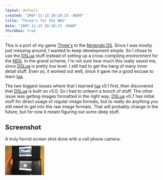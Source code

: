 ```yaml
---
layout: default
created: "2007-11-13 20:10:23 -0600"
title: "Three's for the NDS"
date: "2007-11-13 20:10:23 -0600"
thickbox: true
---
```




This is a port of my game [Three's][threes] to the [Nintendo DS][nds].  Since I was mostly just messing around, I wanted to keep development simple.  So I chose to use the [DSLua][] stuff instead of setting up a cross-compiling environment for the [NDS][].  In the grand scheme, I'm not sure how much this really saved me, since [DSLua][] is pretty low level.  I still had to get the hang of many inner detail stuff.  Even so, it worked out well, since it gave me a good excuse to learn [lua][].

The two biggest issues where that I learned [lua][] v5.1 first, then discovered that [DSLua][] is built on v5.0.  So I had to unlearn a bunch of stuff.  The other issue was getting images formatted in the right way.  [DSLua][] v0.7 has initial stuff for direct usage of regular image formats, but to really do anything you still need to get into the raw image formats.  That will probably change in the future, but for now it meant figuring out some deep stuff.

## Screenshot

A truly horrid screen shot done with a cell phone camera.

<a href="/projects/images/ndsThreesScreen.jpg" class="thickbox"><img src="/projects/images/ndsThreesThumb.png"/></a>

<!--
## Requirements and Downloads

To run this you will need:
 - [Nintendo DS][nds], regular or lite.
 - Hardware to run [Homebrew][].  I use the [R4DS][].
 - [DSLua][] v0.7
 - NDS Three's v0.1

Once you've got all that, do some setup verification.  Make sure that the [homebrew][] stuff works, and make sure some of the sample [DSLua][] scripts run.  You need to make sure that [DSLua][] runs before trying to run Three's.

## Install and Run

Unzip, then copy the Threes folder to your card.  Run [DSLua][], and browse to the `threes.lua` file and run it.
-->

[threes]: http://tadpol.org/projects/threes.html
[nds]: http://www.nintendo.com/systemsds
[dslua]: http://dslua.com
[lua]: http://lua.org
[R4DS]: http://www.r4ds.com/r4ds.htm
[homebrew]: http://en.wikipedia.org/wiki/Nintendo_DS_homebrew


